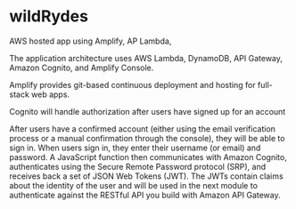 # wildRydes
AWS hosted app using Amplify, AP Lambda, 

The application architecture uses AWS Lambda, DynamoDB, API Gateway, Amazon Cognito, and Amplify Console.

Amplify provides git-based continuous deployment and hosting for full-stack web apps. 

Cognito will handle authorization after users have signed up for an account 





After users have a confirmed account (either using the email verification process or a manual confirmation through the console), they will be able to sign in. When users sign in, they enter their username (or email) and password. A JavaScript function then communicates with Amazon Cognito, authenticates using the Secure Remote Password protocol (SRP), and receives back a set of JSON Web Tokens (JWT). The JWTs contain claims about the identity of the user and will be used in the next module to authenticate against the RESTful API you build with Amazon API Gateway.
